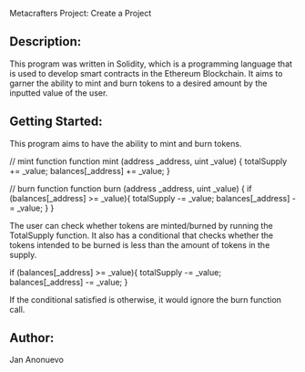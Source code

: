 Metacrafters Project: Create a Project

Description:
--------------------
This program was written in Solidity, which is a programming language that is used to develop smart contracts in the Ethereum Blockchain. It aims to garner the ability to mint and burn tokens to a desired amount by the inputted value of the user. 

Getting Started:
--------------------
This program aims to have the ability to mint and burn tokens.

// mint function
function mint (address _address, uint _value) {
    totalSupply += _value;
    balances[_address] += _value;
}

// burn function
function burn (address _address, uint _value) {
  if (balances[_address] >= _value){
    totalSupply -= _value;
    balances[_address] -= _value;
  }
}

The user can check whether tokens are minted/burned by running the TotalSupply function. It also has a conditional that checks whether the tokens intended to be burned is less than the amount of tokens in the supply. 

if (balances[_address] >= _value){
  totalSupply -= _value;
  balances[_address] -= _value;
}

If the conditional satisfied is otherwise, it would ignore the burn function call. 

Author:
--------------------
Jan Anonuevo
